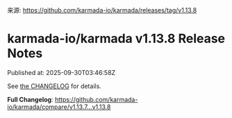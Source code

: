 来源: https://github.com/karmada-io/karmada/releases/tag/v1.13.8

# karmada-io/karmada v1.13.8 Release Notes

Published at: 2025-09-30T03:46:58Z

See [the CHANGELOG](https://github.com/karmada-io/karmada/blob/master/docs/CHANGELOG/CHANGELOG-1.13.md) for details.

**Full Changelog**: https://github.com/karmada-io/karmada/compare/v1.13.7...v1.13.8